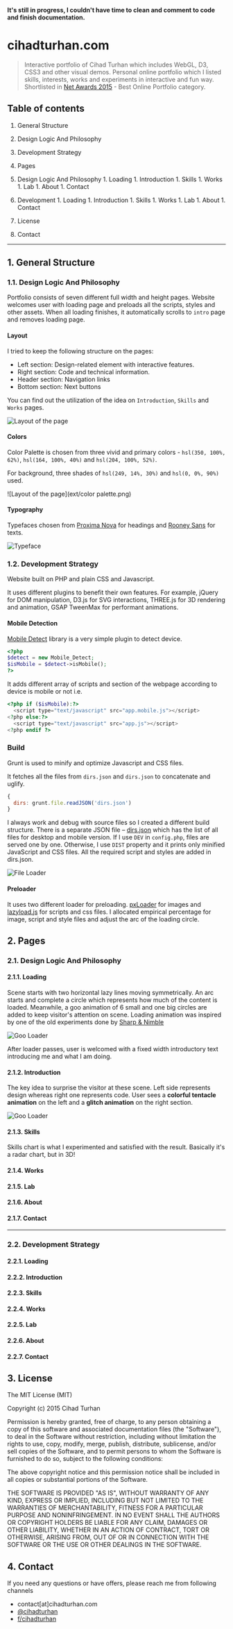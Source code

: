 **It's still in progress, I couldn't have time to clean and comment to code and finish documentation.**

# cihadturhan.com
> Interactive portfolio of Cihad Turhan which includes WebGL, D3, CSS3 and other visual demos.
Personal online portfolio which I listed skills, interests, works and experiments in interactive and fun way. Shortlisted in [Net Awards 2015](https://thenetawards.com/) - Best Online Portfolio category.

## Table of contents
1. General Structure
  1. Design Logic And Philosophy
  1. Development Strategy

1. Pages
  1. Design Logic And Philosophy
    1. Loading
    1. Introduction
    1. Skills
    1. Works
    1. Lab
    1. About
    1. Contact
  1. Development
    1. Loading
    1. Introduction
    1. Skills
    1. Works
    1. Lab
    1. About
    1. Contact

1. License

1. Contact

---
## 1. General Structure
### 1.1. Design Logic And Philosophy
Portfolio consists of seven different full width and height pages. Website welcomes user with loading page and preloads all the scripts, styles and other assets. When all loading finishes, it automatically scrolls to `intro` page and removes loading page.

#### Layout
I tried to keep the following structure on the pages:
- Left section: Design-related element with interactive features.
- Right section: Code and technical information.
- Header section: Navigation links
- Bottom section: Next buttons

You can find out the utilization of the idea on `Introduction`, `Skills` and `Works` pages.

![Layout of the page](ext/general.png)

#### Colors
Color Palette is chosen from three vivid and primary colors - `hsl(350, 100%, 62%)`, `hsl(164, 100%, 40%)` and `hsl(204, 100%, 52%)`.

For background, three shades of `hsl(249, 14%, 30%)` and `hsl(0, 0%, 90%)` used.

![Layout of the page](ext/color palette.png)

#### Typography

Typefaces chosen from [Proxima Nova](http://www.myfonts.com/fonts/marksimonson/proxima-nova/) for headings and [Rooney Sans](https://www.myfonts.com/fonts/jan-fromm/rooney-sans/) for texts.

![Typeface](ext/typeface.png)


### 1.2. Development Strategy

Website built on PHP and plain CSS and Javascript.

It uses different plugins to benefit their own features. For example, jQuery for DOM manipulation, D3.js for SVG interactions, THREE.js for 3D rendering and animation, GSAP TweenMax for performant animations.

#### Mobile Detection
[Mobile Detect](https://github.com/serbanghita/Mobile-Detect) library is a very simple plugin to detect device.

```php
<?php
$detect = new Mobile_Detect;
$isMobile = $detect->isMobile();
?>
```


It adds different array of scripts and section of the webpage according to device is mobile or not i.e.

```php
<?php if ($isMobile):?>
  <script type="text/javascript" src="app.mobile.js"></script>
<?php else:?>
  <script type="text/javascript" src="app.js"></script>
<?php endif ?>
```



### Build

Grunt is used to minify and optimize Javascript and CSS files.

It fetches all the files from `dirs.json` and `dirs.json` to concatenate and uglify.

```javascript
{
  dirs: grunt.file.readJSON('dirs.json')
}
```
I always work and debug with source files so I created a different build structure. There is a separate JSON file –  [dirs.json](dirs.json) which has the list of all files for desktop and mobile version. If I use `DEV` in `config.php`, files are served one by one. Otherwise, I use `DIST` property and it prints only minified JavaScript and CSS files. All the required script and styles are added in dirs.json.

![File Loader](ext/file-loader.png)


#### Preloader
It uses two different loader for preloading. [pxLoader](http://thinkpixellab.com/pxloader/) for images and [lazyload.js]() for scripts and css files. I allocated empirical percentage for image, script and style files and adjust the arc of the loading circle.


## 2. Pages
### 2.1. Design Logic And Philosophy
#### 2.1.1. Loading
Scene starts with two horizontal lazy lines moving symmetrically. An arc starts and complete a circle which represents how much of the content is loaded. Meanwhile, a goo animation of 6 small and one big circles are added to keep visitor's attention on scene. Loading animation was inspired by one of the old experiments done by [Sharp & Nimble](http://sharpandnimble.com/experiments)

![Goo Loader](ext/goo-loader.gif)

After loader passes, user is welcomed with a fixed width introductory text introducing me and what I am doing.

#### 2.1.2. Introduction

The key idea to surprise the visitor at these scene. Left side represents design whereas right one represents code. User sees a **colorful tentacle animation** on the left and a **glitch animation** on the right section.

![Goo Loader](ext/intro.png)

#### 2.1.3. Skills

Skills chart is what I experimented and satisfied with the result. Basically it's a radar chart, but in 3D!



#### 2.1.4. Works
#### 2.1.5. Lab
#### 2.1.6. About
#### 2.1.7. Contact
---
### 2.2. Development Strategy
#### 2.2.1. Loading
#### 2.2.2. Introduction
#### 2.2.3. Skills
#### 2.2.4. Works
#### 2.2.5. Lab
#### 2.2.6. About
#### 2.2.7. Contact

## 3. License

The MIT License (MIT)

Copyright (c) 2015 Cihad Turhan

Permission is hereby granted, free of charge, to any person obtaining a copy
of this software and associated documentation files (the "Software"), to deal
in the Software without restriction, including without limitation the rights
to use, copy, modify, merge, publish, distribute, sublicense, and/or sell
copies of the Software, and to permit persons to whom the Software is
furnished to do so, subject to the following conditions:

The above copyright notice and this permission notice shall be included in all
copies or substantial portions of the Software.

THE SOFTWARE IS PROVIDED "AS IS", WITHOUT WARRANTY OF ANY KIND, EXPRESS OR
IMPLIED, INCLUDING BUT NOT LIMITED TO THE WARRANTIES OF MERCHANTABILITY,
FITNESS FOR A PARTICULAR PURPOSE AND NONINFRINGEMENT. IN NO EVENT SHALL THE
AUTHORS OR COPYRIGHT HOLDERS BE LIABLE FOR ANY CLAIM, DAMAGES OR OTHER
LIABILITY, WHETHER IN AN ACTION OF CONTRACT, TORT OR OTHERWISE, ARISING FROM,
OUT OF OR IN CONNECTION WITH THE SOFTWARE OR THE USE OR OTHER DEALINGS IN THE
SOFTWARE.

## 4. Contact

If you need any questions or have offers, please reach me from following channels
- contact[at]cihadturhan.com
- [@cihadturhan](https://twitter.com/cihadturhan)
- [f/cihadturhan](https://www.facebook.com/cihad.turhan)
